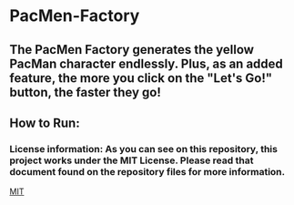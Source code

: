 # PacMen-Factory
## The PacMen Factory generates the yellow PacMan character endlessly. Plus, as an added feature, the more you click on the "Let's Go!" button, the faster they go!
## How to Run: 
### License information: As you can see on this repository, this project works under the MIT License. Please read that document found on the repository files for more information.
[MIT](https://choosealicense.com/licenses/mit/)
